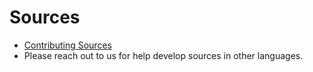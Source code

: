 # Sources

* [Contributing Sources](../../contributing-to-airbyte/#new-integrations)
* Please reach out to us for help develop sources in other languages.

